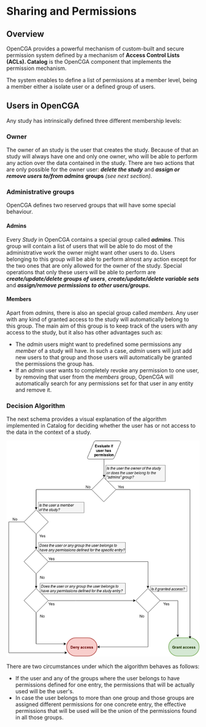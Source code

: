 # Sharing and Permissions

## Overview

OpenCGA provides a powerful mechanism of custom-built and secure permission system defined by a mechanism of **Access Control Lists \(ACLs\).  Catalog** is the OpenCGA component that implements the permission mechanism.   

The system enables to define a list of permissions at a member level, being a member either a isolate user or a defined group of users. 

## Users in OpenCGA

Any study has intrinsically defined three different membership levels:

### Owner <a id="SharingandPermissions-Owner"></a>

The owner of an study is the user that creates the study. Because of that an study will always have one and only one owner, who will be able to perform any action over the data contained in the study. There are two actions that are only possible for the owner user:  _**delete the study**_ and _**assign or remove users to/from admins**_ **groups** _\(see next section\)._

### Administrative groups <a id="SharingandPermissions-Administrativegroups"></a>

OpenCGA defines two reserved groups that will have some special behaviour.

#### Admins <a id="SharingandPermissions-Admins"></a>

Every _Study_ in OpenCGA contains a special group called _**admins**_. This group will contain a list of users that will be able to do most of the administrative work the owner might want other users to do. Users belonging to this group will be able to perform almost any action except for the two ones that are only allowed for the owner of the study. Special operations that only these users will be able to perform are _**create/update/delete groups of** **users**_, _**create/update/delete variable sets**_ and _**assign/remove permissions to other users/groups.**_

#### Members <a id="SharingandPermissions-Members"></a>

Apart from _admins,_ there is also an special group called _members_. Any user with any kind of granted access to the study will automatically belong to this group. The main aim of this group is to keep track of the users with any access to the study, but it also has other advantages such as:

* The _admin_ users might want to predefined some permissions any _member_ of a study will have. In such a case, _admin_ users will just add new users to that group and those users will automatically be granted the permissions the group has.
* If an _admin_ user wants to completely revoke any permission to one user, by removing that user from the _members_ group, OpenCGA will automatically search for any permissions set for that user in any entity and remove it.

### Decision Algorithm 

The next schema provides a visual explanation of the algorithm implemented in Catalog for deciding whether the user has or not access to the data in the context of a study. 

![Decision Algorithm for granting permissions ](../../../.gitbook/assets/image%20%282%29.png)



There are two circumstances under which the algorithm behaves as follows:

* If the user and any of the groups where the user belongs to have permissions defined for one entry, the permissions that will be actually used will be the user's.
* In case the user belongs to more than one group and those groups are assigned different permissions for one concrete entry, the effective permissions that will be used will be the union of the permissions found in all those groups.

